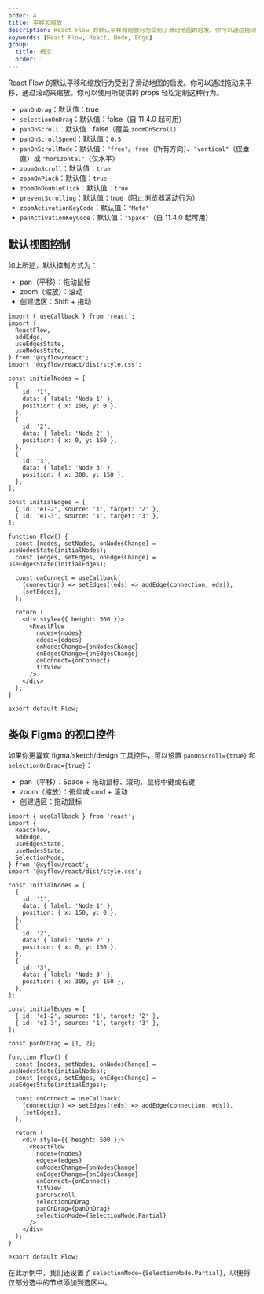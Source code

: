 ```yaml
---
order: 4
title: 平移和缩放
description: React Flow 的默认平移和缩放行为受到了滑动地图的启发。你可以通过拖动来平移，通过滚动来缩放。你可以使用所提供的 props 轻松定制这种行为。
keywords: [React Flow, React, Node, Edge]
group:
  title: 概念
  order: 1
---
```


React Flow 的默认平移和缩放行为受到了滑动地图的启发。你可以通过拖动来平移，通过滚动来缩放。你可以使用所提供的 props 轻松定制这种行为。

- `panOnDrag`：默认值：true
- `selectionOnDrag`：默认值：false（自 11.4.0 起可用）
- `panOnScroll`：默认值：false（覆盖 `zoomOnScroll`）
- `panOnScrollSpeed`：默认值：`0.5`
- `panOnScrollMode`：默认值：`"free"`。`free`（所有方向）、`"vertical"`（仅垂直）或 `"horizontal"`（仅水平）
- `zoomOnScroll`：默认值：`true`
- `zoomOnPinch`：默认值：`true`
- `zoomOnDoubleClick`：默认值：`true`
- `preventScrolling`：默认值：true（阻止浏览器滚动行为）
- `zoomActivationKeyCode`：默认值：`"Meta"`
- `panActivationKeyCode`：默认值：`"Space"`（自 11.4.0 起可用）

## 默认视图控制

如上所述，默认控制方式为：

- pan（平移）：拖动鼠标
- zoom（缩放）：滚动
- 创建选区：Shift + 拖动

```tsx
import { useCallback } from 'react';
import {
  ReactFlow,
  addEdge,
  useEdgesState,
  useNodesState,
} from '@xyflow/react';
import '@xyflow/react/dist/style.css';

const initialNodes = [
  {
    id: '1',
    data: { label: 'Node 1' },
    position: { x: 150, y: 0 },
  },
  {
    id: '2',
    data: { label: 'Node 2' },
    position: { x: 0, y: 150 },
  },
  {
    id: '3',
    data: { label: 'Node 3' },
    position: { x: 300, y: 150 },
  },
];

const initialEdges = [
  { id: 'e1-2', source: '1', target: '2' },
  { id: 'e1-3', source: '1', target: '3' },
];

function Flow() {
  const [nodes, setNodes, onNodesChange] = useNodesState(initialNodes);
  const [edges, setEdges, onEdgesChange] = useEdgesState(initialEdges);

  const onConnect = useCallback(
    (connection) => setEdges((eds) => addEdge(connection, eds)),
    [setEdges],
  );

  return (
    <div style={{ height: 500 }}>
      <ReactFlow
        nodes={nodes}
        edges={edges}
        onNodesChange={onNodesChange}
        onEdgesChange={onEdgesChange}
        onConnect={onConnect}
        fitView
      />
    </div>
  );
}

export default Flow;
```

## 类似 Figma 的视口控件

如果你更喜欢 figma/sketch/design 工具控件，可以设置 `panOnScroll={true}` 和 `selectionOnDrag={true}`：

- pan（平移）：Space + 拖动鼠标、滚动、鼠标中键或右键
- zoom（缩放）：俯仰或 cmd + 滚动
- 创建选区：拖动鼠标

```tsx
import { useCallback } from 'react';
import {
  ReactFlow,
  addEdge,
  useEdgesState,
  useNodesState,
  SelectionMode,
} from '@xyflow/react';
import '@xyflow/react/dist/style.css';

const initialNodes = [
  {
    id: '1',
    data: { label: 'Node 1' },
    position: { x: 150, y: 0 },
  },
  {
    id: '2',
    data: { label: 'Node 2' },
    position: { x: 0, y: 150 },
  },
  {
    id: '3',
    data: { label: 'Node 3' },
    position: { x: 300, y: 150 },
  },
];

const initialEdges = [
  { id: 'e1-2', source: '1', target: '2' },
  { id: 'e1-3', source: '1', target: '3' },
];

const panOnDrag = [1, 2];

function Flow() {
  const [nodes, setNodes, onNodesChange] = useNodesState(initialNodes);
  const [edges, setEdges, onEdgesChange] = useEdgesState(initialEdges);

  const onConnect = useCallback(
    (connection) => setEdges((eds) => addEdge(connection, eds)),
    [setEdges],
  );

  return (
    <div style={{ height: 500 }}>
      <ReactFlow
        nodes={nodes}
        edges={edges}
        onNodesChange={onNodesChange}
        onEdgesChange={onEdgesChange}
        onConnect={onConnect}
        fitView
        panOnScroll
        selectionOnDrag
        panOnDrag={panOnDrag}
        selectionMode={SelectionMode.Partial}
      />
    </div>
  );
}

export default Flow;
```

在此示例中，我们还设置了 `selectionMode={SelectionMode.Partial}`，以便将仅部分选中的节点添加到选区中。
